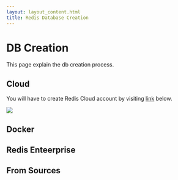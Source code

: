 ```yaml
---
layout: layout_content.html
title: Redis Database Creation
---
```


# DB Creation

This page explain the db creation process.


## Cloud

You will have to create Redis Cloud account by visiting [link](https://redislabs.com/try-redis-modules-for-free) below.

[![](https://github.com/ajeetraina/redis-developer/blob/master/content/get-started/images/recloud.png)](https://app.redislabs.com/#/add-subscription)


  




## Docker


## Redis Enteerprise


## From Sources




